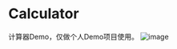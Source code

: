 # Calculator
计算器Demo，仅做个人Demo项目使用。
![image]("https://github.com/lanchifeiyang/Calculator/blob/master/image/Calculator.png")